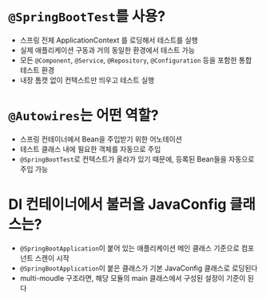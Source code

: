 # `@SpringBootTest`를 사용?
+ 스프링 전체 ApplicationContext 를 로딩해서 테스트를 실행
+ 실제 애플리케이션 구동과 거의 동일한 환경에서 테스트 가능
+ 모든 `@Component`, `@Service`, `@Repository`, `@Configuration` 등을 포함한 통합 테스트 환경
+ 내장 톰캣 없이 컨텍스트만 띄우고 테스트 실행

# `@Autowires`는 어떤 역할?
+ 스프링 컨테이너에서 Bean을 주입받기 위한 어노테이션
+ 테스트 클래스 내에 필요한 객체를 자동으로 주입
+ `@SpringBootTest`로 컨텍스트가 올라가 있기 때문에, 등록된 Bean들을 자동으로 주입 가능

# DI 컨테이너에서 불러올 JavaConfig 클래스는?
+ `@SpringBootApplication`이 붙어 있는 애플리케이션 메인 클래스 기준으로 컴포넌트 스캔이 시작
+ `@SpringBootApplication`이 붙은 클래스가 기본 JavaConfig 클래스로 로딩된다
+ multi-moudle 구조라면, 해당 모듈의 main 클래스에서 구성된 설정이 기준이 된다